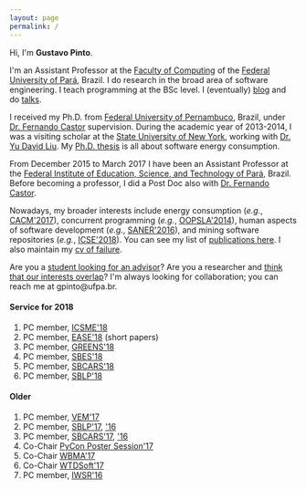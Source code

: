 ```yaml
---
layout: page
permalink: /
---
```


Hi, I'm **Gustavo Pinto**.

I'm an Assistant Professor at the [Faculty of Computing](http://www.computacao.ufpa.br/) of the [Federal University of Pará](http://www.ufpa.br/), Brazil. I do research in the broad area of software engineering. I teach programming at the BSc level. I (eventually) [blog](http://gustavopinto.org/codefather/) and do [talks](https://speakerdeck.com/gustavopinto).

I received my Ph.D. from [Federal University of Pernambuco](http://cin.ufpe.br), Brazil, under [Dr. Fernando Castor](https://sites.google.com/a/cin.ufpe.br/castor) supervision. During the academic year of 2013-2014, I was a visiting scholar at the [State University of New York](http://binghamton.edu), working with [Dr. Yu David Liu](http://www.cs.binghamton.edu/~davidl). My [Ph.D. thesis]((http://gustavopinto.github.io/lost+found/thesis.pdf)) is all about software energy consumption.

From December 2015 to March 2017 I have been an Assistant Professor at the [Federal Institute of Education, Science, and Technology of Pará](http://www.ifpa.edu.br/), Brazil. Before becoming a professor, I did a Post Doc also with [Dr. Fernando Castor](https://sites.google.com/a/cin.ufpe.br/castor).

Nowadays, my broader interests include energy consumption (*e.g.*, [CACM'2017](#)), concurrent programming (*e.g.*, [OOPSLA'2014](http://gustavopinto.github.io/lost+found/oopsla2014.pdf)), human aspects of software development (*e.g.*, [SANER'2016](http://gustavopinto.github.io/lost+found/saner2016.pdf)), and mining software repositories (*e.g.*, [ICSE'2018](#)). You can see my list of [publications here](/publications). I also maintain my [cv of failure](/cv-of-failures).

Are you a [student looking for an advisor](/students)? Are you a researcher and [think that our interests overlap](/collaborators)? I'm always looking for collaboration; you can reach me at gpinto<span style="display:none">ignorethis</span>@ufpa.br.

#### Service for 2018 ####
1. PC member, [ICSME'18](http://icsme2018.github.io/)
1. PC member, [EASE'18](http://ease2018.softwareinnovation.nz/) (short papers)
1. PC member, [GREENS'18](http://greens.cs.vu.nl/)
1. PC member, [SBES'18](http://cbsoft2018.icmc.usp.br/sbes.html)
1. PC member, [SBCARS'18](http://cbsoft2018.icmc.usp.br/sbcars.html)
1. PC member, [SBLP'18](http://cbsoft2018.icmc.usp.br/sblp.html/)


#### Older ####
1. PC member, [VEM'17](http://vem2017.ufu.br/)
1. PC member, [SBLP'17](http://www.lia.ufc.br/~cbsoft2017/en/xxi-sblp/call-for-papers/), ['16](http://cbsoft.org/cbsoft2016/sblp2016)
1. PC member, [SBCARS'17](http://www.lia.ufc.br/~cbsoft2017/en/xi-sbcars/chamada-de-trabalhos/), ['16](http://cbsoft.org/cbsoft2016/sbcars2016)
1. Co-Chair [PyCon Poster Session'17](https://us.pycon.org/2017/speaking/posters/)
1. Co-Chair [WBMA'17](http://www.agilebrazil.com/2017/wbma/)
1. Co-Chair [WTDSoft'17](www.lia.ufc.br/~cbsoft2017/cbsoft/wtdsoft/)
1. PC member, [IWSR'16](http://www.softrefactoring.com/)


<!--
During my Ph.D., I studied how parallel programming techniques, in particular, thread management constructs and thread-safe data-structures, impact energy consumption. For instance, since we are moving from 2 to 32, 64 or even 128 cores, how can we save **energy** knowing that a 32 core processor consumes more **power** than one with 2 cores? My work on this topic, which is presented in a number of [publications](/publications), is synthesized in my Ph.D. thesis, entitled "[A Refactoring Approach to Improve Energy Consumption of Parallel Software Systems](http://gustavopinto.github.io/lost+found/thesis.pdf)".



# News for 2016
1. I had two papers accepted at [ICSME 2016](http://icsme2016.github.io/program/accepted.html): "[A Comprehensive Study on the Energy Efficiency of Java’s Thread-Safe Collections](http://gustavopinto.github.io/lost+found/icsme2016.pdf)" and "[How Does the Shift to GitHub Impact Project Collaboration?](https://www.dropbox.com/home/documents/ifpa/2016/writing_papers/ICSME-ERA?preview=icsme.pdf)"
1. I had a paper accepted at [ESEM 2016](http://alarcos.esi.uclm.es/eseiw2016/esem): "[Evidence Briefings: Towards a Medium to Transfer Knowledge from Systematic Reviews to Practitioners](http://gustavopinto.github.io/lost+found/esem2016.pdf)"
2. I had two papers accepted at [SANER 2016](http://saner.inf.usi.ch/): "[More Common Than You Think: An In-Depth Study of Casual Contributors](http://gustavopinto.github.io/lost+found/saner2016.pdf)" and "[An Empirical Study on the Usage of the Swift Programming Language](http://gustavopinto.github.io/lost+found/saner2016b.pdf)"
3. In 2016, I joined the [Federal Institute of Pará](http://ifpa.edu.br/), as an Assistant Professor.

# Service for 2016
1. [SBLP](http://cbsoft.org/cbsoft2016/sblp2016), [SBCARS](http://cbsoft.org/cbsoft2016/sbcars2016), [IWSR](http://www.softrefactoring.com/), [PyCon Poster Session (chair)](https://us.pycon.org/2016/schedule/posters/list/)


2016: [PyCon](https://us.pycon.org/2016/) (Poster Session Co-Chair).
- 2015: [SUSCOM](http://www.journals.elsevier.com/sustainable-computing/), [CBSoft](http://cbsoft.org/cbsoft2015/)[[SBES](cbsoft.org/sbes2015/), [SBLP](cbsoft.org/sblp2015/)], [CSBC](http://csbc2015.cin.ufpe.br/)[[CTD](http://cbsoft.org/cbsoft2015/wtdsoft?lang=pt)], [J. Science of Computer Programming](http://www.journals.elsevier.com/science-of-computer-programming/), [PyCon](https://us.pycon.org/2015/) (Poster Session Co-Chair).
- 2014: [OOPSLA](http://2014.splashcon.org/events/oopsla2014)[[AeC](http://2014.splashcon.org/committee/splash2014-artifacts-artifact-evaluation-committee)], [SUSCOM](http://www.journals.elsevier.com/sustainable-computing/), [ECOOP](http://ecoop14.it.uu.se/), SAC, [PyCon](https://us.pycon.org/2014) (Poster Session Co-Chair).
- 2013: CBSoft[SBES].
- 2012: CBSoft[SBES], WSL.
- 2011: CBSoft[SBES, Tools, WBDSDM], CSBC[SEMISH].-->




<!-- I [teach workshops](/cv.html#teaching) on data visualization and manipulation for scientists. I also develop a number of R packages. With collaborators, I'm developing packages to run fisheries stock assessment simulations with [Stock Synthesis][nefsc] software ([ss3sim]), measure ecological portfolio effects ([ecofolio]), and simulate salmon metapopulation portfolios ([metafolio]). -->


<!--
<section class="post-list">
  <div class="container">
    {% for post in site.posts %}
      {% unless post.next %}
        <h2 class="category-title">{{ post.date | date: '%Y' }}</h2>
      {% else %}
        {% capture year %}{{ post.date | date: '%Y' }}{% endcapture %}
        {% capture nyear %}{{ post.next.date | date: '%Y' }}{% endcapture %}
        {% if year != nyear %}
          <h2 class="category-title">{{ post.date | date: '%Y' }}</h2>
        {% endif %}
      {% endunless %}
      <article class="post-item">
        <span class="post-meta date-label">{{ post.date | date: "%b %d" }}</span>
        <div class="article-title"><a class="post-link" href="{{ post.url | prepend: site.baseurl }}">{{ post.title }}</a></div>
      </article>
    {% endfor %}
  </div>
</section>
-->
